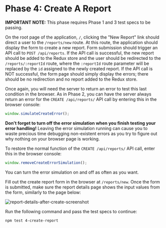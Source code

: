 # Phase 4: Create A Report

**IMPORTANT NOTE:** This phase requires Phase 1 and 3 test specs to be passing.

On the root page of the application, `/`, clicking the "New Report" link should
direct a user to the `/reports/new` route. At this route, the application should
display the form to create a new report. Form submission should trigger an API
call to `POST /api/reports`. If the API call is successful, the new report
should be added to the Redux store and the user should be redirected to the
`/reports/:reportId` route, where the `:reportId` route parameter will be
replaced by the `id` assigned to the newly created report. If the API call is
NOT successful, the form page should simply display the errors; there should be
no redirection and no report added to the Redux store.

Once again, you will need the server to return an error to test this last
condition in the browser. As in Phase 2, you can have the server always return
an error for the `CREATE /api/reports/` API call by entering this in the browser
console:

```js
window.simulateCreateError();
```

**Don't forget to turn off the error simulation when you finish testing your
error handling!** Leaving the error simulation running can cause you to waste
precious time debugging non-existent errors as you try to figure out why nothing
on your browser page is working.

To restore the normal function of the `CREATE /api/reports/` API call, enter
this in the browser console:

```js
window.removeCreateErrorSimulation();
```

You can turn the error simulation on and off as often as you want.

Fill out the create report form in the browser at `/reports/new`. Once the form
is submitted, make sure the report details page shows the input values from the
form, similarly to the page below:

![report-details-after-create-screenshot]

Run the following command and pass the test specs to continue:

```sh
npm test 4-create-report
```

[report-details-after-create-screenshot]: https://appacademy-open-assets.s3.us-west-1.amazonaws.com/Modular-Curriculum/content/week-15/report-details-after-create-screenshot.png
